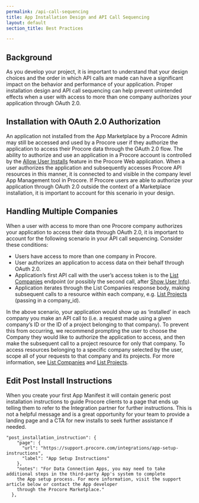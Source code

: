 ```yaml
---
permalink: /api-call-sequencing
title: App Installation Design and API Call Sequencing
layout: default
section_title: Best Practices

---
```


## Background ##

As you develop your project, it is important to understand that your design choices and the order in which API calls are made can have a significant impact on the behavior and performance of your application.
Proper installation design and API call sequencing can help prevent unintended effects when a user with access to more than one company authorizes your application through OAuth 2.0.

## Installation with OAuth 2.0 Authorization

An application not installed from the App Marketplace by a Procore Admin may still be accessed and used by a Procore user if they authorize the application to access their Procore data through the OAuth 2.0 flow.
The ability to authorize and use an application in a Procore account is controlled by the [Allow User Installs](https://support.procore.com/products/online/user-guide/company-level/admin/tutorials/allow-user-installs) feature in the Procore Web application.
When a user authorizes the application and subsequently accesses Procore API resources in this manner, it is connected to and visible in the company level App Management tool in Procore.
If Procore users are able to authorize your application through OAuth 2.0 outside the context of a Marketplace installation, it is important to account for this scenario in your design.

## Handling Multiple Companies

When a user with access to more than one Procore company authorizes your application to access their data through OAuth 2.0, it is important to account for the following scenario in your API call sequencing.
Consider these conditions:

* Users have access to more than one company in Procore.
* User authorizes an application to access data on their behalf through OAuth 2.0.
* Application’s first API call with the user’s access token is to the [List Companies](https://developers.procore.com/reference/rest/v1/companies#list-companies) endpoint (or possibly the second call, after [Show User Info](https://developers.procore.com/reference/rest/v1/me)).
* Application iterates through the List Companies response body, making subsequent calls to a resource within each company, e.g. [List Projects](https://developers.procore.com/reference/rest/v1/projects#list-projects) (passing in a company_id).

In the above scenario, your application would show up as ‘installed’ in each company you make an API call to (i.e. a request made using a given company’s ID or the ID of a project belonging to that company).
To prevent this from occurring, we recommend prompting the user to choose the Company they would like to authorize the application to access, and then make the subsequent call to a project resource for only that company.
To access resources belonging to a specific company selected by the user, scope all of your requests to that company and its projects.
For more information, see [List Companies](https://developers.procore.com/reference/rest/v1/companies#list-companies) and [List Projects](https://developers.procore.com/reference/rest/v1/projects#list-projects).

## Edit Post Install Instructions

When you create your first App Manifest it will contain generic post installation instructions to guide Procore clients to a page that ends up telling them to refer to the Integration partner for further instructions.
This is not a helpful message and is a great opportunity for your team to provide a landing page and a CTA for new installs to seek further assistance if needed.

```
"post_installation_instruction": {
    "page": {
      "url": "https://support.procore.com/integrations/app-setup-instructions",
      "label": "App Setup Instructions"
    },
    "notes": "For Data Connection Apps, you may need to take additional steps in the third-party App's system to complete
    the App setup process. For more information, visit the support article below or contact the App developer
    through the Procore Marketplace."
  },
```